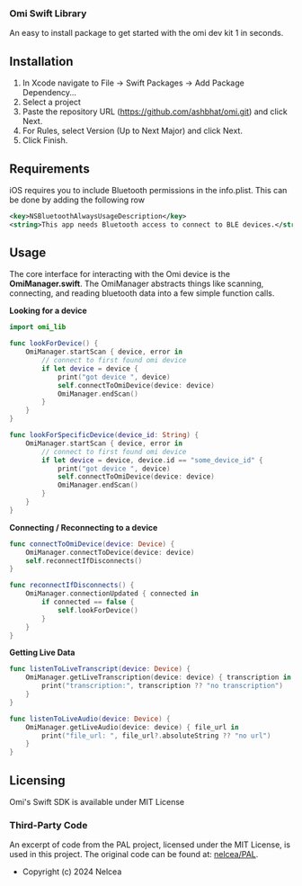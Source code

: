 ### Omi Swift Library
An easy to install package to get started with the omi dev kit 1 in seconds.


## Installation
1. In Xcode navigate to File → Swift Packages → Add Package Dependency...
2. Select a project
3. Paste the repository URL (https://github.com/ashbhat/omi.git) and click Next.
4. For Rules, select Version (Up to Next Major) and click Next.
5. Click Finish.

## Requirements
iOS requires you to include Bluetooth permissions in the info.plist. This can be done by adding the following row
```xml
<key>NSBluetoothAlwaysUsageDescription</key>
<string>This app needs Bluetooth access to connect to BLE devices.</string>
```

## Usage
The core interface for interacting with the Omi device is the **OmiManager.swift**. The OmiManager abstracts things like scanning, connecting, and reading bluetooth data into a few simple function calls.

**Looking for a device**
```swift
import omi_lib

func lookForDevice() {
    OmiManager.startScan { device, error in
        // connect to first found omi device
        if let device = device {
            print("got device ", device)
            self.connectToOmiDevice(device: device)
            OmiManager.endScan()
        }
    }
}

func lookForSpecificDevice(device_id: String) {
    OmiManager.startScan { device, error in
        // connect to first found omi device
        if let device = device, device.id == "some_device_id" {
            print("got device ", device)
            self.connectToOmiDevice(device: device)
            OmiManager.endScan()
        }
    }
}
```

**Connecting / Reconnecting to a device**
```swift
func connectToOmiDevice(device: Device) {
    OmiManager.connectToDevice(device: device)
    self.reconnectIfDisconnects()
}

func reconnectIfDisconnects() {
    OmiManager.connectionUpdated { connected in
        if connected == false {
            self.lookForDevice()
        }
    }
}
```

**Getting Live Data**
```swift
func listenToLiveTranscript(device: Device) {
    OmiManager.getLiveTranscription(device: device) { transcription in
        print("transcription:", transcription ?? "no transcription")
    }
}

func listenToLiveAudio(device: Device) {
    OmiManager.getLiveAudio(device: device) { file_url in
        print("file_url: ", file_url?.absoluteString ?? "no url")
    }
}
```

## Licensing

Omi's Swift SDK is available under MIT License

### Third-Party Code

An excerpt of code from the PAL project, licensed under the MIT License, is used in this project. The original code can be found at: [nelcea/PAL](https://github.com/nelcea/PAL).

- Copyright (c) 2024 Nelcea